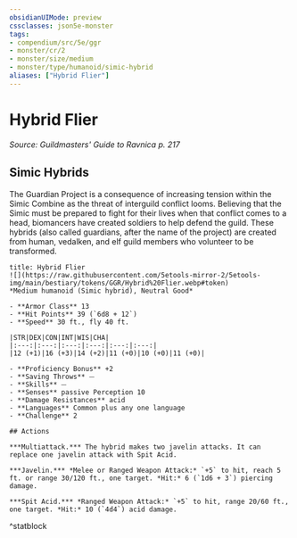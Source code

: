 ```yaml
---
obsidianUIMode: preview
cssclasses: json5e-monster
tags:
- compendium/src/5e/ggr
- monster/cr/2
- monster/size/medium
- monster/type/humanoid/simic-hybrid
aliases: ["Hybrid Flier"]
---
```

# Hybrid Flier
*Source: Guildmasters' Guide to Ravnica p. 217*  

## Simic Hybrids

The Guardian Project is a consequence of increasing tension within the Simic Combine as the threat of interguild conflict looms. Believing that the Simic must be prepared to fight for their lives when that conflict comes to a head, biomancers have created soldiers to help defend the guild. These hybrids (also called guardians, after the name of the project) are created from human, vedalken, and elf guild members who volunteer to be transformed.

```ad-statblock
title: Hybrid Flier
![](https://raw.githubusercontent.com/5etools-mirror-2/5etools-img/main/bestiary/tokens/GGR/Hybrid%20Flier.webp#token)
*Medium humanoid (Simic hybrid), Neutral Good*

- **Armor Class** 13
- **Hit Points** 39 (`6d8 + 12`)
- **Speed** 30 ft., fly 40 ft.

|STR|DEX|CON|INT|WIS|CHA|
|:---:|:---:|:---:|:---:|:---:|:---:|
|12 (+1)|16 (+3)|14 (+2)|11 (+0)|10 (+0)|11 (+0)|

- **Proficiency Bonus** +2
- **Saving Throws** ⏤
- **Skills** ⏤
- **Senses** passive Perception 10
- **Damage Resistances** acid
- **Languages** Common plus any one language
- **Challenge** 2

## Actions

***Multiattack.*** The hybrid makes two javelin attacks. It can replace one javelin attack with Spit Acid.

***Javelin.*** *Melee or Ranged Weapon Attack:* `+5` to hit, reach 5 ft. or range 30/120 ft., one target. *Hit:* 6 (`1d6 + 3`) piercing damage.

***Spit Acid.*** *Ranged Weapon Attack:* `+5` to hit, range 20/60 ft., one target. *Hit:* 10 (`4d4`) acid damage.
```
^statblock